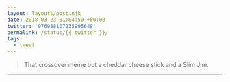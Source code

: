 ```yaml
---
layout: layouts/post.njk
date: 2018-03-23 01:04:50 +00:00
twitter: '976988107235995648'
permalink: /status/{{ twitter }}/
tags: 
  - tweet
---
```


> That crossover meme but a cheddar cheese stick and a Slim Jim.

---
